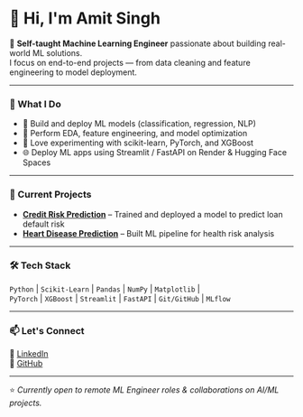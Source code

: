 # 👋 Hi, I'm Amit Singh  

🎯 **Self-taught Machine Learning Engineer** passionate about building real-world ML solutions.  
I focus on end-to-end projects — from data cleaning and feature engineering to model deployment.

---

### 🧩 What I Do
- 🚀 Build and deploy ML models (classification, regression, NLP)
- 🧹 Perform EDA, feature engineering, and model optimization
- 🧠 Love experimenting with scikit-learn, PyTorch, and XGBoost
- 🌐 Deploy ML apps using Streamlit / FastAPI on Render & Hugging Face Spaces

---

### 🔭 Current Projects
- **[Credit Risk Prediction](https://github.com/amitsingh2022/credit-risk-prediction)** – Trained and deployed a model to predict loan default risk  
- **[Heart Disease Prediction](https://github.com/amitsingh2022/heart_disease_prediction)** – Built ML pipeline for health risk analysis  

---

### 🛠️ Tech Stack
`Python` | `Scikit-Learn` | `Pandas` | `NumPy` | `Matplotlib` |  
`PyTorch` | `XGBoost` | `Streamlit` | `FastAPI` | `Git/GitHub` | `MLflow`

---

### 📫 Let's Connect
💼 [LinkedIn](https://www.linkedin.com/in/amit-singh101)  
🐙 [GitHub](https://github.com/amitsingh2022)

---

⭐ *Currently open to remote ML Engineer roles & collaborations on AI/ML projects.*
